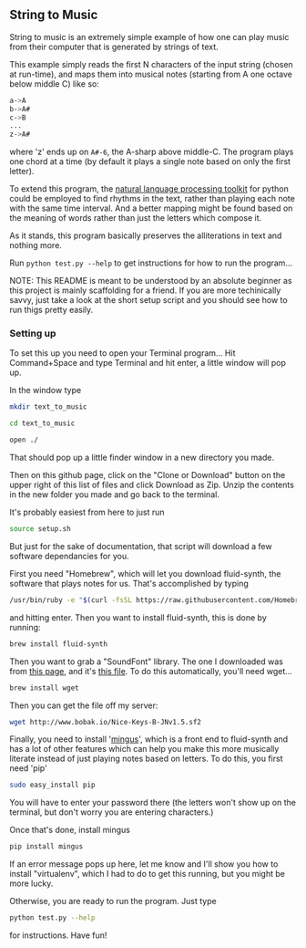 ## String to Music 
String to music is an extremely simple example of how one can play music from their computer that is generated by strings of text.

This example simply reads the first N characters of the input string (chosen at run-time), and maps them into musical notes (starting from A one octave below middle C) like so:

```bash
a->A
b->A#
c->B
...
z->A#
```

where 'z' ends up on ```A#-6```, the A-sharp above middle-C. The program plays one chord at a time (by default it plays a single note based on only the first letter).

To extend this program, the [natural language processing toolkit](http://www.nltk.org/) for python could be employed to find rhythms in the text, rather than playing each note with the same time interval. And a better mapping might be found based on the meaning of words rather than just the letters which compose it.

As it stands, this program basically preserves the alliterations in text and nothing more.

Run ``python test.py --help`` to get instructions for how to run the program...

NOTE: This README is meant to be understood by an absolute beginner as this project is mainly scaffolding for a friend. If you are more techinically savvy, just take a look at the short setup script and you should see how to run thigs pretty easily.

### Setting up

To set this up you need to open your Terminal program... Hit Command+Space and type Terminal and hit enter, a little window will pop up.

In the window type 

```bash
mkdir text_to_music

cd text_to_music

open ./
```

That should pop up a little finder window in a new directory you made.

Then on this github page, click on the "Clone or Download" button on the upper right of this list of files and click Download as Zip. Unzip the contents in the new folder you made and go back to the terminal.

It's probably easiest from here to just run

```bash
source setup.sh
```

But just for the sake of documentation, that script will download a few software dependancies for you.

First you need "Homebrew", which will let you download fluid-synth, the software that plays notes for us. That's accomplished by typing

```bash
/usr/bin/ruby -e "$(curl -fsSL https://raw.githubusercontent.com/Homebrew/install/master/install)"
```

and hitting enter. Then you want to install fluid-synth, this is done by running:

```bash
brew install fluid-synth
```

Then you want to grab a "SoundFont" library. The one I downloaded was from [this page](https://sites.google.com/site/soundfonts4u/), and it's [this file](https://drive.google.com/file/d/0B4_6p-MMrzwLLVZqV0gyTkFlams/view?usp=sharing). To do this automatically, you'll need wget...

```bash 
brew install wget
```

Then you can get the file off my server:

```bash 
wget http://www.bobak.io/Nice-Keys-B-JNv1.5.sf2
```

Finally, you need to install '[mingus](http://bspaans.github.io/python-mingus/index.html)', which is a front end to fluid-synth and has a lot of other features which can help you make this more musically literate instead of just playing notes based on letters.
To do this, you first need 'pip'

```bash
sudo easy_install pip
```

You will have to enter your password there (the letters won't show up on the terminal, but don't worry you are entering characters.)

Once that's done, install mingus

```bash
pip install mingus
```

If an error message pops up here, let me know and I'll show you how to install "virtualenv", which I had to do to get this running, but you might be more lucky.

Otherwise, you are ready to run the program. Just type

```bash
python test.py --help
```

for instructions. Have fun!



